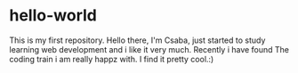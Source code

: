 # hello-world
This is my first repository.
Hello there, I'm Csaba, just started to study learning web development and i like it very much.
Recently i have found The coding train i am really happz with. I find it pretty cool.:)
